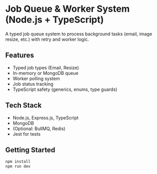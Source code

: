 # Job Queue & Worker System (Node.js + TypeScript)

A typed job queue system to process background tasks (email, image resize, etc.) with retry and worker logic.

## Features

- Typed job types (Email, Resize)
- In-memory or MongoDB queue
- Worker polling system
- Job status tracking
- TypeScript safety (generics, enums, type guards)

## Tech Stack

- Node.js, Express.js, TypeScript
- MongoDB
- (Optional: BullMQ, Redis)
- Jest for tests

## Getting Started

```bash
npm install
npm run dev
```
